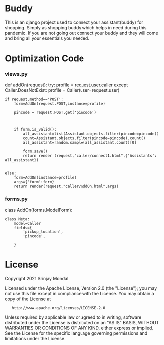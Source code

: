 # Buddy
 This is an django project used to connect your assistant(buddy) for shopping. Simply as shopping buddy which helps in need during this pandemic. If you are not going out connect your buddy and they will come and bring all your essentials you needed.

# Optimization Code

### views.py
 def addOn(request):
    try:
        profile = request.user.caller
    except Caller.DoesNotExist:
        profile = Caller(user=request.user)
    


        
    if request.method=='POST':
        form=AddOn(request.POST,instance=profile)

        pincode = request.POST.get('pincode')

        
         
        if form.is_valid():
            all_assistant=list(Assistant.objects.filter(pincode=pincode))
            count=Assistant.objects.filter(pincode=pincode).count()
            all_assistant=random.sample(all_assistant,count)[0]
            
            form.save()
            return render (request,"caller/connect1.html",{'Assistants': all_assistant})
            

    else:
        form=AddOn(instance=profile)
        args={'form':form}
        return render(request,"caller/addOn.html",args) 


### forms.py
 class AddOn(forms.ModelForm):
    
    class Meta:
        model=Caller
        fields={
            'pickup_location',
            'pincode',

        }

  

# License

 Copyright 2021 Srinjay Mondal

   Licensed under the Apache License, Version 2.0 (the "License");
   you may not use this file except in compliance with the License.
   You may obtain a copy of the License at

       http://www.apache.org/licenses/LICENSE-2.0

   Unless required by applicable law or agreed to in writing, software
   distributed under the License is distributed on an "AS IS" BASIS,
   WITHOUT WARRANTIES OR CONDITIONS OF ANY KIND, either express or implied.
   See the License for the specific language governing permissions and
   limitations under the License.
